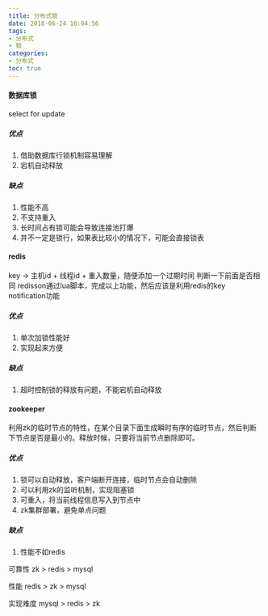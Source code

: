 ```yaml
---
title: 分布式锁
date: 2018-06-24 16:04:56
tags:
- 分布式
- 锁
categories:
- 分布式
toc: true
---
```

#### 数据库锁
select for update
##### 优点
1. 借助数据库行锁机制容易理解
2. 宕机自动释放

##### 缺点
1. 性能不高
2. 不支持重入
3. 长时间占有锁可能会导致连接池打爆
4. 并不一定是锁行，如果表比较小的情况下，可能会直接锁表
<!-- more -->

#### redis
key -> 主机id + 线程id + 重入数量，随便添加一个过期时间
判断一下前面是否相同
redisson通过lua脚本，完成以上功能，然后应该是利用redis的key notification功能
##### 优点
1. 单次加锁性能好
2. 实现起来方便

##### 缺点
1. 超时控制锁的释放有问题，不能宕机自动释放

#### zookeeper
利用zk的临时节点的特性，在某个目录下面生成瞬时有序的临时节点，然后判断下节点是否是最小的。释放时候，只要将当前节点删除即可。
##### 优点
1. 锁可以自动释放，客户端断开连接，临时节点会自动删除
2. 可以利用zk的监听机制，实现阻塞锁
3. 可重入，将当前线程信息写入到节点中
4. zk集群部署，避免单点问题
##### 缺点
1. 性能不如redis

可靠性
zk > redis > mysql

性能
redis > zk > mysql

实现难度
mysql > redis > zk